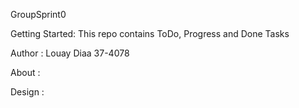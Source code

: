 GroupSprint0

Getting Started: This repo contains ToDo, Progress and Done Tasks

Author : Louay Diaa 37-4078

About : 

Design : 